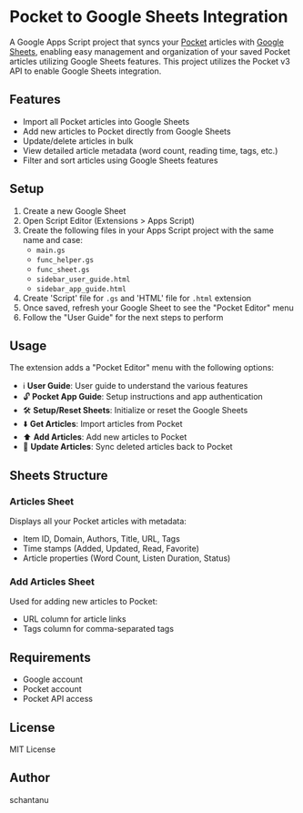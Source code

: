 # Pocket to Google Sheets Integration

A Google Apps Script project that syncs your [Pocket](https://getpocket.com/) articles with [Google Sheets](https://sheets.google.com/), enabling easy management and organization of your saved Pocket articles utilizing Google Sheets features. This project utilizes the Pocket v3 API to enable Google Sheets integration.

## Features

- Import all Pocket articles into Google Sheets
- Add new articles to Pocket directly from Google Sheets
- Update/delete articles in bulk
- View detailed article metadata (word count, reading time, tags, etc.)
- Filter and sort articles using Google Sheets features

## Setup

1. Create a new Google Sheet
2. Open Script Editor (Extensions > Apps Script)
3. Create the following files in your Apps Script project with the same name and case:
   - `main.gs`
   - `func_helper.gs`
   - `func_sheet.gs`
   - `sidebar_user_guide.html`
   - `sidebar_app_guide.html`
4. Create 'Script' file for `.gs` and 'HTML' file for `.html` extension
5. Once saved, refresh your Google Sheet to see the "Pocket Editor" menu
6. Follow the "User Guide" for the next steps to perform

## Usage

The extension adds a "Pocket Editor" menu with the following options:

- ℹ️ **User Guide**: User guide to understand the various features
- 🔓 **Pocket App Guide**: Setup instructions and app authentication
- 🛠️ **Setup/Reset Sheets**: Initialize or reset the Google Sheets
- ⬇️ **Get Articles**: Import articles from Pocket
- ⬆️ **Add Articles**: Add new articles to Pocket
- 🔄 **Update Articles**: Sync deleted articles back to Pocket

## Sheets Structure

### Articles Sheet
Displays all your Pocket articles with metadata:
- Item ID, Domain, Authors, Title, URL, Tags
- Time stamps (Added, Updated, Read, Favorite)
- Article properties (Word Count, Listen Duration, Status)

### Add Articles Sheet
Used for adding new articles to Pocket:
- URL column for article links
- Tags column for comma-separated tags

## Requirements

- Google account
- Pocket account
- Pocket API access

## License

MIT License

## Author

schantanu